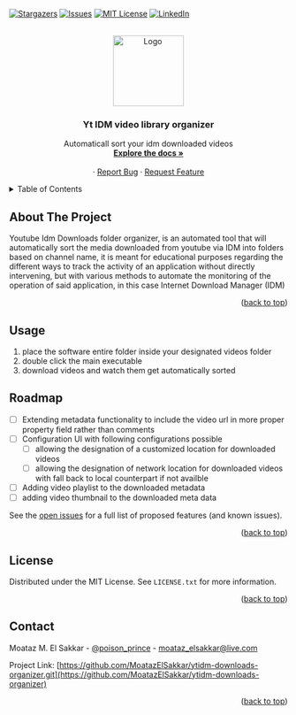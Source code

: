 ﻿<!-- PROJECT SHIELDS -->
<!--
*** I'm using markdown "reference style" links for readability.
*** Reference links are enclosed in brackets [ ] instead of parentheses ( ).
*** See the bottom of this document for the declaration of the reference variables
*** for contributors-url, forks-url, etc. This is an optional, concise syntax you may use.
*** https://www.markdownguide.org/basic-syntax/#reference-style-links
-->

[![Stargazers][stars-shield]][stars-url]
[![Issues][issues-shield]][issues-url]
[![MIT License][license-shield]][license-url]
[![LinkedIn][linkedin-shield]][linkedin-url]



<!-- PROJECT LOGO -->
<br />
<div align="center">
  <a href="https://github.com/MoatazElSakkar/ytidm-downloads-organizer">
    <img src="https://github.com/MoatazElSakkar/ytidm-downloads-organizer/idm-yt-icon.png" alt="Logo" width="128" height="128">
  </a>

<h3 align="center">Yt IDM video library organizer</h3>

  <p align="center">
    Automaticall sort your idm downloaded videos
    <br />
    <a href="https://github.com/MoatazElSakkar/ytidm-downloads-organizer"><strong>Explore the docs »</strong></a>
    <br />
    <br /> ·
    <a href="https://github.com/MoatazElSakkar/ytidm-downloads-organizer/issues">Report Bug</a>
    ·
    <a href="https://github.com/MoatazElSakkar/ytidm-downloads-organizer/issues">Request Feature</a>
  </p>
</div>



<!-- TABLE OF CONTENTS -->
<details>
  <summary>Table of Contents</summary>
  <ol>
    <li>
      <a href="#about-the-project">About The Project</a>
      <ul>
        <li><a href="#built-with">Built With</a></li>
      </ul>
    </li>
    <li>
      <a href="#getting-started">Getting Started</a>
      <ul>
        <li><a href="#prerequisites">Prerequisites</a></li>
        <li><a href="#installation">Installation</a></li>
      </ul>
    </li>
    <li><a href="#usage">Usage</a></li>
    <li><a href="#roadmap">Roadmap</a></li>
    <li><a href="#contributing">Contributing</a></li>
    <li><a href="#license">License</a></li>
    <li><a href="#contact">Contact</a></li>
    <li><a href="#acknowledgments">Acknowledgments</a></li>
  </ol>
</details>



<!-- ABOUT THE PROJECT -->
## About The Project
Youtube Idm Downloads folder organizer, is an automated tool that will automatically sort the media downloaded from youtube via IDM into folders based on channel name, it is meant for educational purposes regarding the different ways to track the activity of an application without directly intervening, but with various methods to automate the monitoring of the operation of said application, in this case Internet Download Manager (IDM)


<p align="right">(<a href="#readme-top">back to top</a>)</p>



<!-- USAGE EXAMPLES -->
## Usage

1. place the software entire folder inside your designated videos folder
2. double click the main executable
3. download videos and watch them get automatically sorted



<!-- ROADMAP -->
## Roadmap

- [ ] Extending metadata functionality to include the video url in more proper property field rather than comments
- [ ] Configuration UI with following configurations possible
  - [ ] allowing the designation of a customized location for downloaded videos
  - [ ] allowing the designation of network location for downloaded videos with fall back to local counterpart if not availble
- [ ] Adding video playlist to the downloaded metadata
- [ ] adding video thumbnail to the downloaded meta data

See the [open issues](https://github.com//issues) for a full list of proposed features (and known issues).

<p align="right">(<a href="#readme-top">back to top</a>)</p>


<!-- LICENSE -->
## License

Distributed under the MIT License. See `LICENSE.txt` for more information.

<p align="right">(<a href="#readme-top">back to top</a>)</p>

## Contact

Moataz M. El Sakkar - [@poison_prince](https://twitter.com/poison_prince) - moataz_elsakkar@live.com

Project Link: [https://github.com/MoatazElSakkar/ytidm-downloads-organizer.git](https://github.com/MoatazElSakkar/ytidm-downloads-organizer)

<p align="right">(<a href="#readme-top">back to top</a>)</p>




<!-- MARKDOWN LINKS & IMAGES -->
<!-- https://www.markdownguide.org/basic-syntax/#reference-style-links -->
[contributors-shield]: https://img.shields.io/github/contributors/othneildrew/Best-README-Template.svg?style=for-the-badge
[contributors-url]: https://github.com/MoatazElSakkar/ytidm-downloads-organizer/graphs/contributors
[forks-shield]: https://img.shields.io/github/forks/othneildrew/Best-README-Template.svg?style=for-the-badge
[forks-url]: https://github.com/MoatazElSakkar/ytidm-downloads-organizer/network/members
[stars-shield]: https://img.shields.io/github/stars/othneildrew/Best-README-Template.svg?style=for-the-badge
[stars-url]: https://github.com/MoatazElSakkar/ytidm-downloads-organizer/stargazers
[issues-shield]: https://img.shields.io/github/issues/othneildrew/Best-README-Template.svg?style=for-the-badge
[issues-url]: https://github.com/MoatazElSakkar/ytidm-downloads-organizer/issues
[license-shield]: https://img.shields.io/github/license/othneildrew/Best-README-Template.svg?style=for-the-badge
[license-url]: https://github.com/MoatazElSakkar/ytidm-downloads-organizer/blob/master/LICENSE.txt
[linkedin-shield]: https://img.shields.io/badge/-LinkedIn-black.svg?style=for-the-badge&logo=linkedin&colorB=555
[linkedin-url]: https://linkedin.com/in/othneildrew
[product-screenshot]: images/screenshot.png
[Next.js]: https://img.shields.io/badge/next.js-000000?style=for-the-badge&logo=nextdotjs&logoColor=white
[Next-url]: https://nextjs.org/
[React.js]: https://img.shields.io/badge/React-20232A?style=for-the-badge&logo=react&logoColor=61DAFB
[React-url]: https://reactjs.org/
[Vue.js]: https://img.shields.io/badge/Vue.js-35495E?style=for-the-badge&logo=vuedotjs&logoColor=4FC08D
[Vue-url]: https://vuejs.org/
[Angular.io]: https://img.shields.io/badge/Angular-DD0031?style=for-the-badge&logo=angular&logoColor=white
[Angular-url]: https://angular.io/
[Svelte.dev]: https://img.shields.io/badge/Svelte-4A4A55?style=for-the-badge&logo=svelte&logoColor=FF3E00
[Svelte-url]: https://svelte.dev/
[Laravel.com]: https://img.shields.io/badge/Laravel-FF2D20?style=for-the-badge&logo=laravel&logoColor=white
[Laravel-url]: https://laravel.com
[Bootstrap.com]: https://img.shields.io/badge/Bootstrap-563D7C?style=for-the-badge&logo=bootstrap&logoColor=white
[Bootstrap-url]: https://getbootstrap.com
[JQuery.com]: https://img.shields.io/badge/jQuery-0769AD?style=for-the-badge&logo=jquery&logoColor=white
[JQuery-url]: https://jquery.com 